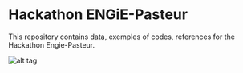 # Hackathon ENGiE-Pasteur
This repository contains data, exemples of codes, references for the Hackathon Engie-Pasteur.

![alt tag](https://github.com/axelcournac/Hackathon-ENGiE-PASTEUR/pictures/start_hackathon.png )
